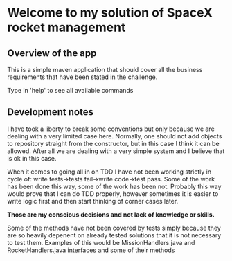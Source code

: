 # Welcome to my solution of SpaceX rocket management

## Overview of the app
This is a simple maven application that should cover all the business requirements that have been stated in the challenge. 

Type in 'help' to see all available commands

## Development notes
I have took a liberty to break some conventions but only because we are dealing with a very limited case here.
Normally, one should not add objects to repository straight from the constructor, but in this case I think it can be allowed. 
After all we are dealing with a very simple system and I believe that is ok in this case. 

When it comes to going all in on TDD I have not been working strictly in cycle of: write tests->tests fail->write code->test pass. Some of the work has been done this way, some of the work has been not. Probably this way would prove that I can do TDD properly, however sometimes it is easier to write logic first and then start thinking of corner cases later. 

__Those are my conscious decisions and not lack of knowledge or skills.__

Some of the methods have not been covered by tests simply because they are so heavily depenent on already tested solutions that it is not necessary to test them.
Examples of this would be MissionHandlers.java and RocketHandlers.java interfaces and some of their methods




